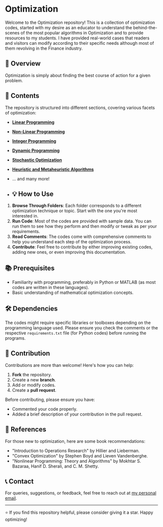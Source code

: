 # Optimization
Welcome to the Optimization repository! This is a collection of optimization codes, started with my desire as an educator to understand the behind-the-scenes of the most popular algorithms in Optimization and to provide resources to my students. I have provided real-world cases that readers and visitors can modify according to their specific needs although most of them revolving in the Finance industry.

## 🎯 Overview
Optimization is simply about finding the best course of action for a given problem.

## 📂 Contents

The repository is structured into different sections, covering various facets of optimization:

- [**Linear Programming**](https://github.com/francisadrianviernes/Optimization/tree/main/Linear%20Programming)
- [**Non-Linear Programming**](./Optimization/Non-Linear%20Programming)
- [**Integer Programming**](./Optimization/Integer%20Programming)
- [**Dynamic Programming**](./Optimization/Dynamic%20Programming)
- [**Stochastic Optimization**](./Optimization/Stochastic%20Optimization)
- [**Heuristic and Metaheuristic Algorithms**](./Optimization/Heuristic%20and%20Metaheuristic%20Algorithms)
- ... and many more!

- ## 💡 How to Use

1. **Browse Through Folders**: Each folder corresponds to a different optimization technique or topic. Start with the one you're most interested in.
2. **Run Code**: Most of the codes are provided with sample data. You can run them to see how they perform and then modify or tweak as per your requirements.
3. **Read Comments**: The codes come with comprehensive comments to help you understand each step of the optimization process.
4. **Contribute**: Feel free to contribute by either improving existing codes, adding new ones, or even improving this documentation.

## 📚 Prerequisites

- Familiarity with programming, preferably in Python or MATLAB (as most codes are written in these languages).
- Basic understanding of mathematical optimization concepts.

## 🛠️ Dependencies

The codes might require specific libraries or toolboxes depending on the programming language used. Please ensure you check the comments or the respective `requirements.txt` file (for Python codes) before running the programs.

## 🙌 Contribution

Contributions are more than welcome! Here's how you can help:

1. **Fork** the repository.
2. Create a new **branch**.
3. Add or modify codes.
4. Create a **pull request**.

Before contributing, please ensure you have:

- Commented your code properly.
- Added a brief description of your contribution in the pull request.

## 📖 References

For those new to optimization, here are some book recommendations:

- "Introduction to Operations Research" by Hillier and Lieberman.
- "Convex Optimization" by Stephen Boyd and Lieven Vandenberghe.
- "Nonlinear Programming: Theory and Algorithms" by Mokhtar S. Bazaraa, Hanif D. Sherali, and C. M. Shetty.

## 📞 Contact

For queries, suggestions, or feedback, feel free to reach out at [my personal email](mailto:francisadrianviernes@gmail.com).

---

⭐ If you find this repository helpful, please consider giving it a star. Happy optimizing!
